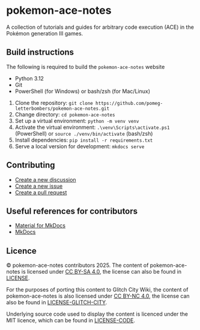 # pokemon-ace-notes
A collection of tutorials and guides for arbitrary code execution (ACE) in the Pokémon generation III games.

## Build instructions
The following is required to build the `pokemon-ace-notes` website
- Python 3.12
- Git
- PowerShell (for Windows) or bash/zsh (for Mac/Linux)

1. Clone the repository: `git clone https://github.com/pomeg-letterbombers/pokemon-ace-notes.git`
2. Change directory: `cd pokemon-ace-notes`
3. Set up a virtual environment: `python -m venv venv`
4. Activate the virtual environment: `.\venv\Scripts\activate.ps1` (PowerShell) or `source ./venv/bin/activate` (bash/zsh)
5. Install dependencies: `pip install -r requirements.txt`
6. Serve a local version for development: `mkdocs serve`

## Contributing
- [Create a new discussion](https://github.com/pomeg-letterbombers/pokemon-ace-notes/discussions/)
- [Create a new issue](https://github.com/pomeg-letterbombers/pokemon-ace-notes/issues)
- [Create a pull request](https://github.com/pomeg-letterbombers/pokemon-ace-notes/pulls)

## Useful references for contributors
- [Material for MkDocs](https://squidfunk.github.io/mkdocs-material/)
- [MkDocs](https://www.mkdocs.org/)

## Licence
© pokemon-ace-notes contributors 2025.
The content of pokemon-ace-notes is licensed under [CC BY-SA 4.0](https://creativecommons.org/licenses/by-sa/4.0/?ref=chooser-v1), the license can also be found in [LICENSE](LICENSE).

For the purposes of porting this content to Glitch City Wiki, the content of pokemon-ace-notes is also licensed under [CC BY-NC 4.0](https://creativecommons.org/licenses/by-nc/4.0/), the license can also be found in [LICENSE-GLITCH-CITY](LICENSE-GLITCH-CITY).

Underlying source code used to display the content is licenced under the MIT licence, which can be found in [LICENSE-CODE](LICENSE-CODE).
